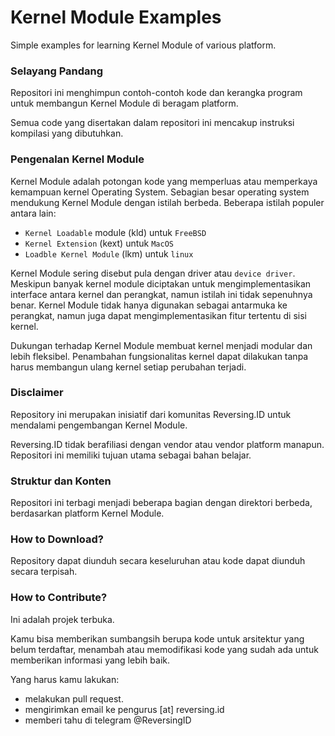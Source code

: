 # Kernel Module Examples

Simple examples for learning Kernel Module of various platform.

### Selayang Pandang

Repositori ini menghimpun contoh-contoh kode dan kerangka program untuk membangun Kernel Module di beragam platform.

Semua code yang disertakan dalam repositori ini mencakup instruksi kompilasi yang dibutuhkan.

### Pengenalan Kernel Module

Kernel Module adalah potongan kode yang memperluas atau memperkaya kemampuan kernel Operating System. Sebagian besar operating system mendukung Kernel Module dengan istilah berbeda. Beberapa istilah populer antara lain:

- `Kernel Loadable` module (kld) untuk `FreeBSD`
- `Kernel Extension` (kext) untuk `MacOS`
- `Loadble Kernel Module` (lkm) untuk `linux`

Kernel Module sering disebut pula dengan driver atau `device driver`. Meskipun banyak kernel module diciptakan untuk mengimplementasikan interface antara kernel dan perangkat, namun istilah ini tidak sepenuhnya benar. Kernel Module tidak hanya digunakan sebagai antarmuka ke perangkat, namun juga dapat mengimplementasikan fitur tertentu di sisi kernel.

Dukungan terhadap Kernel Module membuat kernel menjadi modular dan lebih fleksibel. Penambahan fungsionalitas kernel dapat dilakukan tanpa harus membangun ulang kernel setiap perubahan terjadi. 

### Disclaimer

Repository ini merupakan inisiatif dari komunitas Reversing.ID untuk mendalami pengembangan Kernel Module.

Reversing.ID tidak berafiliasi dengan vendor atau vendor platform manapun. Repositori ini memiliki tujuan utama sebagai bahan belajar.

### Struktur dan Konten

Repositori ini terbagi menjadi beberapa bagian dengan direktori berbeda, berdasarkan platform Kernel Module.

### How to Download?

Repository dapat diunduh secara keseluruhan atau kode dapat diunduh secara terpisah. 

### How to Contribute?

Ini adalah projek terbuka.

Kamu bisa memberikan sumbangsih berupa kode untuk arsitektur yang belum terdaftar, menambah atau memodifikasi kode yang sudah ada untuk memberikan informasi yang lebih baik.

Yang harus kamu lakukan:

- melakukan pull request.
- mengirimkan email ke pengurus [at] reversing.id
- memberi tahu di telegram @ReversingID